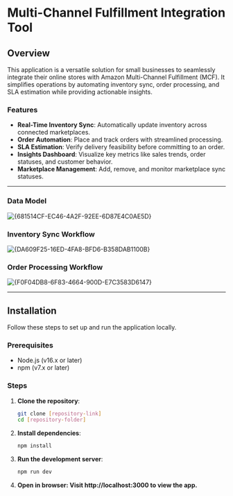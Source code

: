 # Multi-Channel Fulfillment Integration Tool

## Overview
This application is a versatile solution for small businesses to seamlessly integrate their online stores with Amazon Multi-Channel Fulfillment (MCF). It simplifies operations by automating inventory sync, order processing, and SLA estimation while providing actionable insights.

### Features
- **Real-Time Inventory Sync**: Automatically update inventory across connected marketplaces.
- **Order Automation**: Place and track orders with streamlined processing.
- **SLA Estimation**: Verify delivery feasibility before committing to an order.
- **Insights Dashboard**: Visualize key metrics like sales trends, order statuses, and customer behavior.
- **Marketplace Management**: Add, remove, and monitor marketplace sync statuses.

---
### Data Model
![{681514CF-EC46-4A2F-92EE-6D87E4C0AE5D}](https://github.com/user-attachments/assets/aa1b99d5-4da0-4616-9232-e4ca931442c2)

### Inventory Sync Workflow
![{DA609F25-16ED-4FA8-BFD6-B358DAB1100B}](https://github.com/user-attachments/assets/cd37d7d1-5ca4-4821-802a-9d9856dea228)


### Order Processing Workflow
![{F0F04DB8-6F83-4664-900D-E7C3583D6147}](https://github.com/user-attachments/assets/28202363-d6ae-4e7f-9981-a0ee893d4678)

---
<!-- ## Tech Stack
- **Frontend Framework**: [Next.js](https://nextjs.org/), [React.js](https://reactjs.org/)
- **UI Styling**: [Tailwind CSS](https://tailwindcss.com/)
- **Charting**: [Chart.js](https://www.chartjs.org/), [React Chart.js 2](https://react-chartjs-2.js.org/)
- **Icons**: [React Icons](https://react-icons.github.io/react-icons/)
- **Notifications**: [React Toastify](https://fkhadra.github.io/react-toastify/) -->



## Installation
Follow these steps to set up and run the application locally.

### Prerequisites
- Node.js (v16.x or later)
- npm (v7.x or later)

### Steps
1. **Clone the repository**:
   ```bash
   git clone [repository-link]
   cd [repository-folder]
2. **Install dependencies**:
   ```bash
   npm install

3. **Run the development server**:
   ```bash
   npm run dev

4. **Open in browser: Visit http://localhost:3000 to view the app.**

